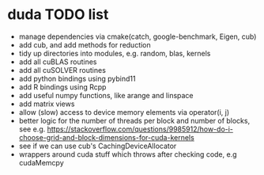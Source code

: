 # duda TODO list

- manage dependencies via cmake(catch, google-benchmark, Eigen, cub)
- add cub, and add methods for reduction
- tidy up directories into modules, e.g. random, blas, kernels
- add all cuBLAS routines
- add all cuSOLVER routines
- add python bindings using pybind11
- add R bindings using Rcpp
- add useful numpy functions, like arange and linspace
- add matrix views
- allow (slow) access to device memory elements via operator(i, j)
- better logic for the number of threads per block and number of blocks, see
  e.g. https://stackoverflow.com/questions/9985912/how-do-i-choose-grid-and-block-dimensions-for-cuda-kernels
- see if we can use cub's CachingDeviceAllocator
- wrappers around cuda stuff which throws after checking code, e.g cudaMemcpy
